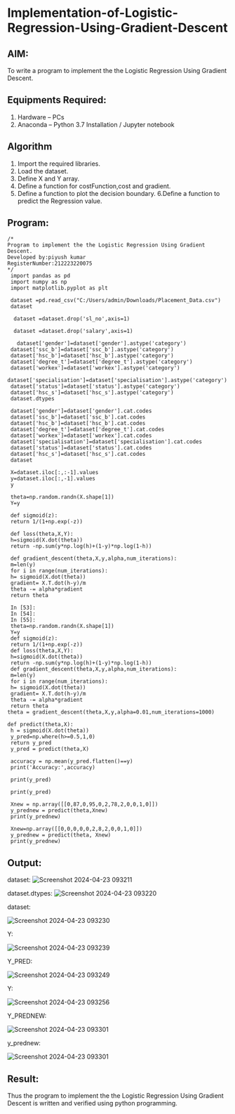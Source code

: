 # Implementation-of-Logistic-Regression-Using-Gradient-Descent

## AIM:
To write a program to implement the the Logistic Regression Using Gradient Descent.

## Equipments Required:
1. Hardware – PCs
2. Anaconda – Python 3.7 Installation / Jupyter notebook

## Algorithm
1. Import the required libraries.
2. Load the dataset.
3. Define X and Y array.
4. Define a function for costFunction,cost and gradient.
5. Define a function to plot the decision boundary. 6.Define a function to predict the 
   Regression value. 

## Program:
```
/*
Program to implement the the Logistic Regression Using Gradient Descent.
Developed by:piyush kumar 
RegisterNumber:212223220075 
*/
 import pandas as pd
 import numpy as np
 import matplotlib.pyplot as plt
 
 dataset =pd.read_csv("C:/Users/admin/Downloads/Placement_Data.csv")
 dataset

  dataset =dataset.drop('sl_no',axis=1)

  dataset =dataset.drop('salary',axis=1)

   dataset['gender']=dataset['gender'].astype('category')
 dataset['ssc_b']=dataset['ssc_b'].astype('category')
 dataset['hsc_b']=dataset['hsc_b'].astype('category')
 dataset['degree_t']=dataset['degree_t'].astype('category')
 dataset['workex']=dataset['workex'].astype('category')
 dataset['specialisation']=dataset['specialisation'].astype('category')
 dataset['status']=dataset['status'].astype('category')
 dataset['hsc_s']=dataset['hsc_s'].astype('category')
 dataset.dtypes

 dataset['gender']=dataset['gender'].cat.codes
 dataset['ssc_b']=dataset['ssc_b'].cat.codes
 dataset['hsc_b']=dataset['hsc_b'].cat.codes
 dataset['degree_t']=dataset['degree_t'].cat.codes
 dataset['workex']=dataset['workex'].cat.codes
 dataset['specialisation']=dataset['specialisation'].cat.codes
 dataset['status']=dataset['status'].cat.codes
 dataset['hsc_s']=dataset['hsc_s'].cat.codes
 dataset

 X=dataset.iloc[:,:-1].values
 y=dataset.iloc[:,-1].values
 y

 theta=np.random.randn(X.shape[1])
 Y=y

 def sigmoid(z):
 return 1/(1+np.exp(-z))

 def loss(theta,X,Y):
 h=sigmoid(X.dot(theta))
 return -np.sum(y*np.log(h)+(1-y)*np.log(1-h))

 def gradient_descent(theta,X,y,alpha,num_iterations):
 m=len(y)
 for i in range(num_iterations):
 h= sigmoid(X.dot(theta))
 gradient= X.T.dot(h-y)/m
 theta -= alpha*gradient
 return theta 
 
 In [53]:
 In [54]:
 In [55]:
 theta=np.random.randn(X.shape[1])
 Y=y
 def sigmoid(z):
 return 1/(1+np.exp(-z))
 def loss(theta,X,Y):
 h=sigmoid(X.dot(theta))
 return -np.sum(y*np.log(h)+(1-y)*np.log(1-h))
 def gradient_descent(theta,X,y,alpha,num_iterations):
 m=len(y)
 for i in range(num_iterations):
 h= sigmoid(X.dot(theta))
 gradient= X.T.dot(h-y)/m
 theta -= alpha*gradient
 return theta    
theta = gradient_descent(theta,X,y,alpha=0.01,num_iterations=1000)

def predict(theta,X):
 h = sigmoid(X.dot(theta))
 y_pred=np.where(h>=0.5,1,0)
 return y_pred
 y_pred = predict(theta,X)

 accuracy = np.mean(y_pred.flatten()==y)
 print('Accuracy:',accuracy)

 print(y_pred)

 print(y_pred)

 Xnew = np.array([[0,87,0,95,0,2,78,2,0,0,1,0]])
 y_prednew = predict(theta,Xnew)
 print(y_prednew)

 Xnew=np.array([[0,0,0,0,0,2,8,2,0,0,1,0]])
 y_prednew = predict(theta, Xnew)
 print(y_prednew)
```

## Output:
 dataset:
![Screenshot 2024-04-23 093211](https://github.com/H515piyush/-Implementation-of-Logistic-Regression-Using-Gradient-Descent/assets/147472999/37c119b6-ecf8-494b-a88e-eac35dc66ddd)

dataset.dtypes:
![Screenshot 2024-04-23 093220](https://github.com/H515piyush/-Implementation-of-Logistic-Regression-Using-Gradient-Descent/assets/147472999/26e0e693-d150-4388-8a6d-468b6f8cbe8e)

dataset:

![Screenshot 2024-04-23 093230](https://github.com/H515piyush/-Implementation-of-Logistic-Regression-Using-Gradient-Descent/assets/147472999/1ead096f-3416-4e36-b304-4b11c4774b4b)

Y:

![Screenshot 2024-04-23 093239](https://github.com/H515piyush/-Implementation-of-Logistic-Regression-Using-Gradient-Descent/assets/147472999/a8366f2a-bff8-4892-b526-719f56e7fa84)

Y_PRED:

![Screenshot 2024-04-23 093249](https://github.com/H515piyush/-Implementation-of-Logistic-Regression-Using-Gradient-Descent/assets/147472999/1801ed74-7e64-4062-9d91-fe962a303763)



Y:

![Screenshot 2024-04-23 093256](https://github.com/H515piyush/-Implementation-of-Logistic-Regression-Using-Gradient-Descent/assets/147472999/49195f3b-eff6-485c-a061-dbf4d2bb7e98)

Y_PREDNEW:

![Screenshot 2024-04-23 093301](https://github.com/H515piyush/-Implementation-of-Logistic-Regression-Using-Gradient-Descent/assets/147472999/4d88025a-5d96-4629-90f0-7b1f5847a385)

y_prednew:

![Screenshot 2024-04-23 093301](https://github.com/H515piyush/-Implementation-of-Logistic-Regression-Using-Gradient-Descent/assets/147472999/0a656b5a-2183-4b24-85e4-ffff3348f04d)




   
## Result:
Thus the program to implement the the Logistic Regression Using Gradient Descent is written and verified using python programming.

